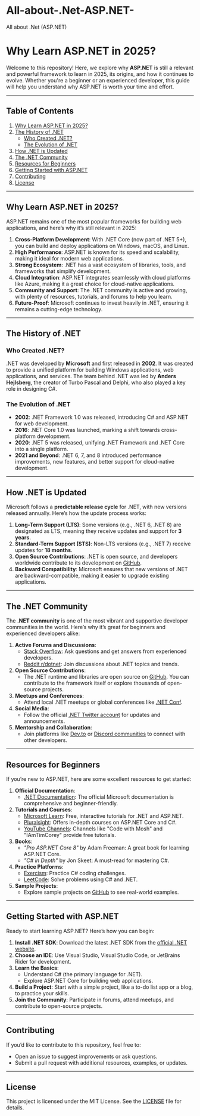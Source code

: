 # All-about-.Net-ASP.NET-
All about .Net (ASP.NET)





# Why Learn ASP.NET in 2025?

Welcome to this repository! Here, we explore why **ASP.NET** is still a relevant and powerful framework to learn in 2025, its origins, and how it continues to evolve. Whether you're a beginner or an experienced developer, this guide will help you understand why ASP.NET is worth your time and effort.

---

## Table of Contents
1. [Why Learn ASP.NET in 2025?](#why-learn-aspnet-in-2025)
2. [The History of .NET](#the-history-of-net)
   - [Who Created .NET?](#who-created-net)
   - [The Evolution of .NET](#the-evolution-of-net)
3. [How .NET is Updated](#how-net-is-updated)
4. [The .NET Community](#the-net-community)
5. [Resources for Beginners](#resources-for-beginners)
6. [Getting Started with ASP.NET](#getting-started-with-aspnet)
7. [Contributing](#contributing)
8. [License](#license)

---

## Why Learn ASP.NET in 2025?

ASP.NET remains one of the most popular frameworks for building web applications, and here’s why it’s still relevant in 2025:

1. **Cross-Platform Development**: With .NET Core (now part of .NET 5+), you can build and deploy applications on Windows, macOS, and Linux.
2. **High Performance**: ASP.NET is known for its speed and scalability, making it ideal for modern web applications.
3. **Strong Ecosystem**: .NET has a vast ecosystem of libraries, tools, and frameworks that simplify development.
4. **Cloud Integration**: ASP.NET integrates seamlessly with cloud platforms like Azure, making it a great choice for cloud-native applications.
5. **Community and Support**: The .NET community is active and growing, with plenty of resources, tutorials, and forums to help you learn.
6. **Future-Proof**: Microsoft continues to invest heavily in .NET, ensuring it remains a cutting-edge technology.

---

## The History of .NET

### Who Created .NET?
.NET was developed by **Microsoft** and first released in **2002**. It was created to provide a unified platform for building Windows applications, web applications, and services. The team behind .NET was led by **Anders Hejlsberg**, the creator of Turbo Pascal and Delphi, who also played a key role in designing C#.

### The Evolution of .NET
- **2002**: .NET Framework 1.0 was released, introducing C# and ASP.NET for web development.
- **2016**: .NET Core 1.0 was launched, marking a shift towards cross-platform development.
- **2020**: .NET 5 was released, unifying .NET Framework and .NET Core into a single platform.
- **2021 and Beyond**: .NET 6, 7, and 8 introduced performance improvements, new features, and better support for cloud-native development.

---

## How .NET is Updated

Microsoft follows a **predictable release cycle** for .NET, with new versions released annually. Here’s how the update process works:

1. **Long-Term Support (LTS)**: Some versions (e.g., .NET 6, .NET 8) are designated as LTS, meaning they receive updates and support for **3 years**.
2. **Standard-Term Support (STS)**: Non-LTS versions (e.g., .NET 7) receive updates for **18 months**.
3. **Open Source Contributions**: .NET is open source, and developers worldwide contribute to its development on [GitHub](https://github.com/dotnet).
4. **Backward Compatibility**: Microsoft ensures that new versions of .NET are backward-compatible, making it easier to upgrade existing applications.

---

## The .NET Community

The **.NET community** is one of the most vibrant and supportive developer communities in the world. Here’s why it’s great for beginners and experienced developers alike:

1. **Active Forums and Discussions**:
   - [Stack Overflow](https://stackoverflow.com/questions/tagged/.net): Ask questions and get answers from experienced developers.
   - [Reddit r/dotnet](https://www.reddit.com/r/dotnet/): Join discussions about .NET topics and trends.
2. **Open Source Contributions**:
   - The .NET runtime and libraries are open source on [GitHub](https://github.com/dotnet). You can contribute to the framework itself or explore thousands of open-source projects.
3. **Meetups and Conferences**:
   - Attend local .NET meetups or global conferences like [.NET Conf](https://www.dotnetconf.net/).
4. **Social Media**:
   - Follow the official [.NET Twitter account](https://twitter.com/dotnet) for updates and announcements.
5. **Mentorship and Collaboration**:
   - Join platforms like [Dev.to](https://dev.to/t/dotnet) or [Discord communities](https://discord.com/invite/dotnet) to connect with other developers.

---

## Resources for Beginners

If you’re new to ASP.NET, here are some excellent resources to get started:

1. **Official Documentation**:
   - [.NET Documentation](https://learn.microsoft.com/en-us/dotnet/): The official Microsoft documentation is comprehensive and beginner-friendly.
2. **Tutorials and Courses**:
   - [Microsoft Learn](https://learn.microsoft.com/en-us/dotnet/): Free, interactive tutorials for .NET and ASP.NET.
   - [Pluralsight](https://www.pluralsight.com/): Offers in-depth courses on ASP.NET Core and C#.
   - [YouTube Channels](https://www.youtube.com/results?search_query=asp.net+beginner): Channels like "Code with Mosh" and "IAmTimCorey" provide free tutorials.
3. **Books**:
   - *"Pro ASP.NET Core 8"* by Adam Freeman: A great book for learning ASP.NET Core.
   - *"C# in Depth"* by Jon Skeet: A must-read for mastering C#.
4. **Practice Platforms**:
   - [Exercism](https://exercism.org/tracks/csharp): Practice C# coding challenges.
   - [LeetCode](https://leetcode.com/): Solve problems using C# and .NET.
5. **Sample Projects**:
   - Explore sample projects on [GitHub](https://github.com/topics/aspnet-core) to see real-world examples.

---

## Getting Started with ASP.NET

Ready to start learning ASP.NET? Here’s how you can begin:

1. **Install .NET SDK**: Download the latest .NET SDK from the [official .NET website](https://dotnet.microsoft.com/).
2. **Choose an IDE**: Use Visual Studio, Visual Studio Code, or JetBrains Rider for development.
3. **Learn the Basics**:
   - Understand C# (the primary language for .NET).
   - Explore ASP.NET Core for building web applications.
4. **Build a Project**: Start with a simple project, like a to-do list app or a blog, to practice your skills.
5. **Join the Community**: Participate in forums, attend meetups, and contribute to open-source projects.

---

## Contributing

If you’d like to contribute to this repository, feel free to:
- Open an issue to suggest improvements or ask questions.
- Submit a pull request with additional resources, examples, or updates.

---

## License

This project is licensed under the MIT License. See the [LICENSE](LICENSE) file for details.
